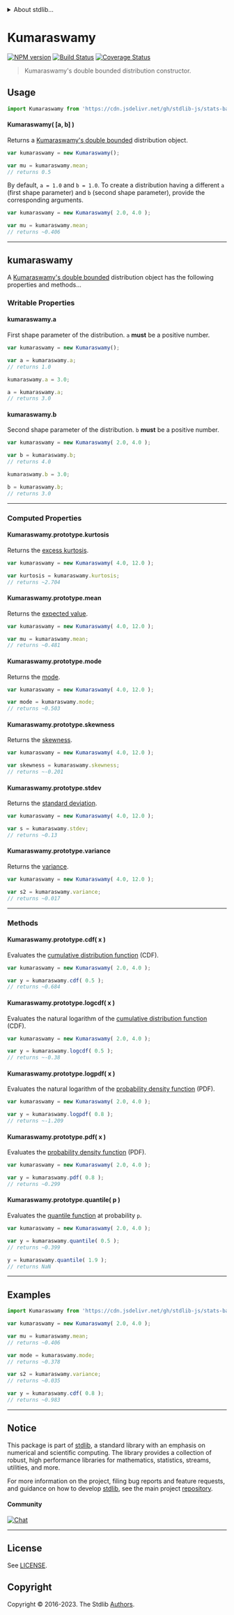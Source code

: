 <!--

@license Apache-2.0

Copyright (c) 2018 The Stdlib Authors.

Licensed under the Apache License, Version 2.0 (the "License");
you may not use this file except in compliance with the License.
You may obtain a copy of the License at

   http://www.apache.org/licenses/LICENSE-2.0

Unless required by applicable law or agreed to in writing, software
distributed under the License is distributed on an "AS IS" BASIS,
WITHOUT WARRANTIES OR CONDITIONS OF ANY KIND, either express or implied.
See the License for the specific language governing permissions and
limitations under the License.

-->


<details>
  <summary>
    About stdlib...
  </summary>
  <p>We believe in a future in which the web is a preferred environment for numerical computation. To help realize this future, we've built stdlib. stdlib is a standard library, with an emphasis on numerical and scientific computation, written in JavaScript (and C) for execution in browsers and in Node.js.</p>
  <p>The library is fully decomposable, being architected in such a way that you can swap out and mix and match APIs and functionality to cater to your exact preferences and use cases.</p>
  <p>When you use stdlib, you can be absolutely certain that you are using the most thorough, rigorous, well-written, studied, documented, tested, measured, and high-quality code out there.</p>
  <p>To join us in bringing numerical computing to the web, get started by checking us out on <a href="https://github.com/stdlib-js/stdlib">GitHub</a>, and please consider <a href="https://opencollective.com/stdlib">financially supporting stdlib</a>. We greatly appreciate your continued support!</p>
</details>

# Kumaraswamy

[![NPM version][npm-image]][npm-url] [![Build Status][test-image]][test-url] [![Coverage Status][coverage-image]][coverage-url] <!-- [![dependencies][dependencies-image]][dependencies-url] -->

> Kumaraswamy's double bounded distribution constructor.

<!-- Section to include introductory text. Make sure to keep an empty line after the intro `section` element and another before the `/section` close. -->

<section class="intro">

</section>

<!-- /.intro -->

<!-- Package usage documentation. -->



<section class="usage">

## Usage

```javascript
import Kumaraswamy from 'https://cdn.jsdelivr.net/gh/stdlib-js/stats-base-dists-kumaraswamy-ctor@deno/mod.js';
```

#### Kumaraswamy( \[a, b] )

Returns a [Kumaraswamy's double bounded][kumaraswamy-distribution] distribution object.

```javascript
var kumaraswamy = new Kumaraswamy();

var mu = kumaraswamy.mean;
// returns 0.5
```

By default, `a = 1.0` and `b = 1.0`. To create a distribution having a different `a` (first shape parameter) and `b` (second shape parameter), provide the corresponding arguments.

```javascript
var kumaraswamy = new Kumaraswamy( 2.0, 4.0 );

var mu = kumaraswamy.mean;
// returns ~0.406
```

* * *

## kumaraswamy

A [Kumaraswamy's double bounded][kumaraswamy-distribution] distribution object has the following properties and methods...

### Writable Properties

#### kumaraswamy.a

First shape parameter of the distribution. `a` **must** be a positive number.

```javascript
var kumaraswamy = new Kumaraswamy();

var a = kumaraswamy.a;
// returns 1.0

kumaraswamy.a = 3.0;

a = kumaraswamy.a;
// returns 3.0
```

#### kumaraswamy.b

Second shape parameter of the distribution. `b` **must** be a positive number.

```javascript
var kumaraswamy = new Kumaraswamy( 2.0, 4.0 );

var b = kumaraswamy.b;
// returns 4.0

kumaraswamy.b = 3.0;

b = kumaraswamy.b;
// returns 3.0
```

* * *

### Computed Properties

#### Kumaraswamy.prototype.kurtosis

Returns the [excess kurtosis][kurtosis].

```javascript
var kumaraswamy = new Kumaraswamy( 4.0, 12.0 );

var kurtosis = kumaraswamy.kurtosis;
// returns ~2.704
```

#### Kumaraswamy.prototype.mean

Returns the [expected value][expected-value].

```javascript
var kumaraswamy = new Kumaraswamy( 4.0, 12.0 );

var mu = kumaraswamy.mean;
// returns ~0.481
```

#### Kumaraswamy.prototype.mode

Returns the [mode][mode].

```javascript
var kumaraswamy = new Kumaraswamy( 4.0, 12.0 );

var mode = kumaraswamy.mode;
// returns ~0.503
```

#### Kumaraswamy.prototype.skewness

Returns the [skewness][skewness].

```javascript
var kumaraswamy = new Kumaraswamy( 4.0, 12.0 );

var skewness = kumaraswamy.skewness;
// returns ~-0.201
```

#### Kumaraswamy.prototype.stdev

Returns the [standard deviation][standard-deviation].

```javascript
var kumaraswamy = new Kumaraswamy( 4.0, 12.0 );

var s = kumaraswamy.stdev;
// returns ~0.13
```

#### Kumaraswamy.prototype.variance

Returns the [variance][variance].

```javascript
var kumaraswamy = new Kumaraswamy( 4.0, 12.0 );

var s2 = kumaraswamy.variance;
// returns ~0.017
```

* * *

### Methods

#### Kumaraswamy.prototype.cdf( x )

Evaluates the [cumulative distribution function][cdf] (CDF).

```javascript
var kumaraswamy = new Kumaraswamy( 2.0, 4.0 );

var y = kumaraswamy.cdf( 0.5 );
// returns ~0.684
```

#### Kumaraswamy.prototype.logcdf( x )

Evaluates the natural logarithm of the [cumulative distribution function][cdf] (CDF).

```javascript
var kumaraswamy = new Kumaraswamy( 2.0, 4.0 );

var y = kumaraswamy.logcdf( 0.5 );
// returns ~-0.38
```

#### Kumaraswamy.prototype.logpdf( x )

Evaluates the natural logarithm of the [probability density function][pdf] (PDF).

```javascript
var kumaraswamy = new Kumaraswamy( 2.0, 4.0 );

var y = kumaraswamy.logpdf( 0.8 );
// returns ~-1.209
```

#### Kumaraswamy.prototype.pdf( x )

Evaluates the [probability density function][pdf] (PDF).

```javascript
var kumaraswamy = new Kumaraswamy( 2.0, 4.0 );

var y = kumaraswamy.pdf( 0.8 );
// returns ~0.299
```

#### Kumaraswamy.prototype.quantile( p )

Evaluates the [quantile function][quantile-function] at probability `p`.

```javascript
var kumaraswamy = new Kumaraswamy( 2.0, 4.0 );

var y = kumaraswamy.quantile( 0.5 );
// returns ~0.399

y = kumaraswamy.quantile( 1.9 );
// returns NaN
```

</section>

<!-- /.usage -->

<!-- Package usage notes. Make sure to keep an empty line after the `section` element and another before the `/section` close. -->

<section class="notes">

</section>

<!-- /.notes -->

<!-- Package usage examples. -->

* * *

<section class="examples">

## Examples

<!-- eslint no-undef: "error" -->

```javascript
import Kumaraswamy from 'https://cdn.jsdelivr.net/gh/stdlib-js/stats-base-dists-kumaraswamy-ctor@deno/mod.js';

var kumaraswamy = new Kumaraswamy( 2.0, 4.0 );

var mu = kumaraswamy.mean;
// returns ~0.406

var mode = kumaraswamy.mode;
// returns ~0.378

var s2 = kumaraswamy.variance;
// returns ~0.035

var y = kumaraswamy.cdf( 0.8 );
// returns ~0.983
```

</section>

<!-- /.examples -->

<!-- Section to include cited references. If references are included, add a horizontal rule *before* the section. Make sure to keep an empty line after the `section` element and another before the `/section` close. -->

<section class="references">

</section>

<!-- /.references -->

<!-- Section for related `stdlib` packages. Do not manually edit this section, as it is automatically populated. -->

<section class="related">

</section>

<!-- /.related -->

<!-- Section for all links. Make sure to keep an empty line after the `section` element and another before the `/section` close. -->


<section class="main-repo" >

* * *

## Notice

This package is part of [stdlib][stdlib], a standard library with an emphasis on numerical and scientific computing. The library provides a collection of robust, high performance libraries for mathematics, statistics, streams, utilities, and more.

For more information on the project, filing bug reports and feature requests, and guidance on how to develop [stdlib][stdlib], see the main project [repository][stdlib].

#### Community

[![Chat][chat-image]][chat-url]

---

## License

See [LICENSE][stdlib-license].


## Copyright

Copyright &copy; 2016-2023. The Stdlib [Authors][stdlib-authors].

</section>

<!-- /.stdlib -->

<!-- Section for all links. Make sure to keep an empty line after the `section` element and another before the `/section` close. -->

<section class="links">

[npm-image]: http://img.shields.io/npm/v/@stdlib/stats-base-dists-kumaraswamy-ctor.svg
[npm-url]: https://npmjs.org/package/@stdlib/stats-base-dists-kumaraswamy-ctor

[test-image]: https://github.com/stdlib-js/stats-base-dists-kumaraswamy-ctor/actions/workflows/test.yml/badge.svg?branch=v0.1.0
[test-url]: https://github.com/stdlib-js/stats-base-dists-kumaraswamy-ctor/actions/workflows/test.yml?query=branch:v0.1.0

[coverage-image]: https://img.shields.io/codecov/c/github/stdlib-js/stats-base-dists-kumaraswamy-ctor/main.svg
[coverage-url]: https://codecov.io/github/stdlib-js/stats-base-dists-kumaraswamy-ctor?branch=main

<!--

[dependencies-image]: https://img.shields.io/david/stdlib-js/stats-base-dists-kumaraswamy-ctor.svg
[dependencies-url]: https://david-dm.org/stdlib-js/stats-base-dists-kumaraswamy-ctor/main

-->

[chat-image]: https://img.shields.io/gitter/room/stdlib-js/stdlib.svg
[chat-url]: https://app.gitter.im/#/room/#stdlib-js_stdlib:gitter.im

[stdlib]: https://github.com/stdlib-js/stdlib

[stdlib-authors]: https://github.com/stdlib-js/stdlib/graphs/contributors

[umd]: https://github.com/umdjs/umd
[es-module]: https://developer.mozilla.org/en-US/docs/Web/JavaScript/Guide/Modules

[deno-url]: https://github.com/stdlib-js/stats-base-dists-kumaraswamy-ctor/tree/deno
[umd-url]: https://github.com/stdlib-js/stats-base-dists-kumaraswamy-ctor/tree/umd
[esm-url]: https://github.com/stdlib-js/stats-base-dists-kumaraswamy-ctor/tree/esm
[branches-url]: https://github.com/stdlib-js/stats-base-dists-kumaraswamy-ctor/blob/main/branches.md

[stdlib-license]: https://raw.githubusercontent.com/stdlib-js/stats-base-dists-kumaraswamy-ctor/main/LICENSE

[kumaraswamy-distribution]: https://en.wikipedia.org/wiki/Kumaraswamy_distribution

[cdf]: https://en.wikipedia.org/wiki/Cumulative_distribution_function

[pdf]: https://en.wikipedia.org/wiki/Probability_density_function

[quantile-function]: https://en.wikipedia.org/wiki/Quantile_function

[expected-value]: https://en.wikipedia.org/wiki/Expected_value

[kurtosis]: https://en.wikipedia.org/wiki/Kurtosis

[mode]: https://en.wikipedia.org/wiki/Mode_%28statistics%29

[skewness]: https://en.wikipedia.org/wiki/Skewness

[standard-deviation]: https://en.wikipedia.org/wiki/Standard_deviation

[variance]: https://en.wikipedia.org/wiki/Variance

</section>

<!-- /.links -->
